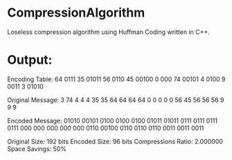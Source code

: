 # CompressionAlgorithm
Loseless compression algorithm using Huffman Coding written in C++.

# Output:

Encoding Table:
64      0111
35      01011
56      0110
45      00100
0       000
74      00101
4       0100
9       0011
3       01010

Original Message:
3 74 4 4 4 35 35 64 64 64 64 0 0 0 0 0 56 45 56 56 56 9 9 9

Encoded Message:
01010 00101 0100 0100 0100 01011 01011 0111 0111 0111 0111 000 000 000 000 000 0110 00100 0110 0110 0110 0011 0011 0011

Original Size:          192 bits
Encoded Size:           96 bits
Compressions Ratio:     2.000000
Space Savings:          50%
